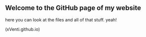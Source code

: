 ## Welcome to the GitHub page of my website

here you can look at the files and all of that stuff. yeah!

(xVenti.github.io)
